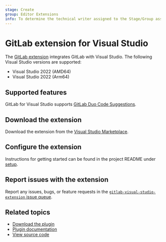 ```yaml
---
stage: Create
group: Editor Extensions
info: To determine the technical writer assigned to the Stage/Group associated with this page, see https://handbook.gitlab.com/handbook/product/ux/technical-writing/#assignments
---
```


# GitLab extension for Visual Studio

The [GitLab extension](https://marketplace.visualstudio.com/items?itemName=GitLab.GitLabExtensionForVisualStudio)
integrates GitLab with Visual Studio. The following Visual Studio versions are supported:

- Visual Studio 2022 (AMD64)
- Visual Studio 2022 (Arm64)

## Supported features

GitLab for Visual Studio supports [GitLab Duo Code Suggestions](../../user/project/repository/code_suggestions/index.md).

## Download the extension

Download the extension from the [Visual Studio Marketplace](https://marketplace.visualstudio.com/items?itemName=GitLab.GitLabExtensionForVisualStudio).

## Configure the extension

Instructions for getting started can be found in the project README under [setup](https://gitlab.com/gitlab-org/editor-extensions/gitlab-visual-studio-extension/#setup).

## Report issues with the extension

Report any issues, bugs, or feature requests in the
[`gitlab-visual-studio-extension` issue queue](https://gitlab.com/gitlab-org/editor-extensions/gitlab-visual-studio-extension/-/issues).

## Related topics

- [Download the plugin](https://marketplace.visualstudio.com/items?itemName=GitLab.GitLabExtensionForVisualStudio)
- [Plugin documentation](https://gitlab.com/gitlab-org/editor-extensions/gitlab-visual-studio-extension/-/blob/main/README.md)
- [View source code](https://gitlab.com/gitlab-org/editor-extensions/gitlab-visual-studio-extension)
